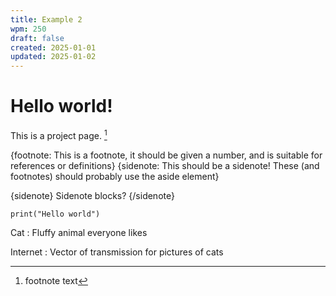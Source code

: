 ```yaml
---
title: Example 2
wpm: 250
draft: false
created: 2025-01-01
updated: 2025-01-02
---
```



# Hello world!

This is a project page. [^1]

{footnote: This is a footnote, it should be given a number, and is suitable for references or definitions}
{sidenote: This should be a sidenote! These (and footnotes) should probably use the aside element}

{sidenote}
Sidenote blocks?
{/sidenote}

```
print("Hello world")
```

Cat
: Fluffy animal everyone likes

Internet
: Vector of transmission for pictures of cats

[^1]: footnote text